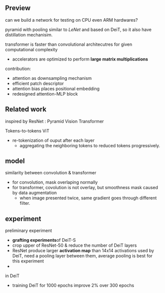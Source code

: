 ## Preview
can we build a network for testing on CPU even ARM hardwares?

pyramid with pooling similar  to *LeNet*
and based on DeiT, so it also have distillation mechanisim.

transformer is faster than convolutional architecutres for given computational complexity
* accelerators are optimized to perform **large matrix multiplications**

contribution:
* attention as downsampling mechanism
* efficient patch descriptor
* attention bias places positional embedding
* redesigned attention-MLP block


## Related work
inspired by ResNet : Pyramid Vision Transformer

Tokens-to-tokens ViT
* re-tokenization of ouput after each layer
	* aggregating the neighboring tokens to reduced tokens progressively.

## model
similarity between convolution & transformer
* for convolution, mask overlaping normally
* for transformer, covolution is not overlay, but smoothness mask caused by data augmentation
	* when image presented twice, same gradient goes through different filter.


## experiment
preliminary experiment
* **grafting experiments**of DeiT-S
* crop upper of ResNet-50 & reduce the number of DeiT layers
* ResNet produce larger **activation map** than 14x14 activations used by DeiT, need a pooling layer between them, average pooling is best for this experiment
* 

in DeiT
* training DeiT for 1000 epochs improve 2% over 300 epochs

